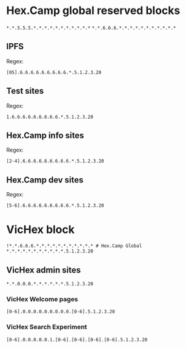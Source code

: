 # Hex.Camp global reserved blocks

`*.*.5.5.5.*.*.*.*.*.*.*.*.*.*.*`
`*.*.6.6.6.*.*.*.*.*.*.*.*.*.*.*`

## IPFS

Regex:

`[05].6.6.6.6.6.6.6.6.6.*.5.1.2.3.20`

## Test sites

Regex:

`1.6.6.6.6.6.6.6.6.6.*.5.1.2.3.20`

## Hex.Camp info sites

Regex:

`[2-4].6.6.6.6.6.6.6.6.6.*.5.1.2.3.20`

## Hex.Camp dev sites

Regex:

`[5-6].6.6.6.6.6.6.6.6.6.*.5.1.2.3.20`

# VicHex block

```
!*.*.6.6.6.*.*.*.*.*.*.*.*.*.*.* # Hex.Camp Global
*.*.*.*.*.*.*.*.*.*.*.5.1.2.3.20
```

## VicHex admin sites

`*.*.0.0.0.*.*.*.*.*.*.5.1.2.3.20`

### VicHex Welcome pages

`[0-6].0.0.0.0.0.0.0.0.0.[0-6].5.1.2.3.20`

### VicHex Search Experiment

`[0-6].0.0.0.0.0.1.[0-6].[0-6].[0-6].[0-6].5.1.2.3.20`

